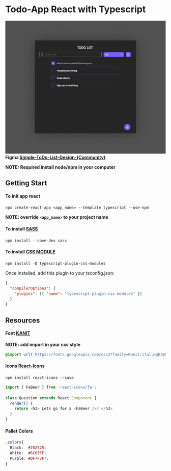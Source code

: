 # Todo-App React with Typescript 

![Imagem prototipo](./resources/image/prototipo.png)
**Figma [Simple-ToDo-List-Design-(Community)](https://www.figma.com/design/Ri4XSAhKLfkkTEJEgqgQRa/Simple-ToDo-List-Design-(Community)?node-id=0-1&t=FSiluLPMTwgZJ1kE-0)**

**NOTE: Required install node/npm in your computer**

## Getting Start

#### To init app react
`npx create-react-app <app_name> --template typescript --use-npm`

**NOTE: override `<app_name>` to your project name**

#### To install [SASS](https://www.npmjs.com/package/sass) 
`npm install --save-dev sass`

#### To install [CSS MODULE](https://www.npmjs.com/package/typescript-plugin-css-modules) 
`npm install -D typescript-plugin-css-modules`

Once installed, add this plugin to your tsconfig.json:

```json
{
  "compilerOptions": {
    "plugins": [{ "name": "typescript-plugin-css-modules" }]
  }
}
```

## Resources

#### Font [KANIT](https://fonts.google.com/specimen/Kanit?preview.text=TODO%20LIST)
**NOTE: add import in your css style**
```css
@import url('https://fonts.googleapis.com/css2?family=Kanit:ital,wght@0,100;0,200;0,300;0,400;0,500;0,600;0,700;0,800;0,900;1,100;1,200;1,300;1,400;1,500;1,600;1,700;1,800;1,900&display=swap');
```

#### Icons [React-Icons](https://react-icons.github.io/react-icons/)
`npm install react-icons --save`
```typescript
import { FaBeer } from 'react-icons/fa';

class Question extends React.Component {
  render() {
    return <h3> Lets go for a <FaBeer />? </h3>
  }
}
```

#### Pallet Colors
```css
.colors{
  Black:  #252525;
  White:  #6C63FF;
  Purple: #DF7F7F7;
}
```